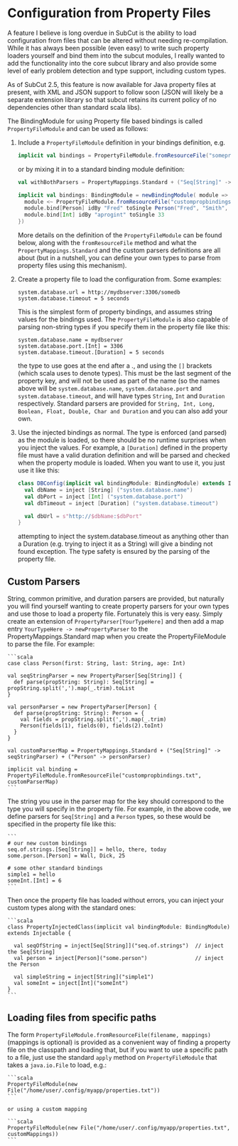 # Configuration from Property Files

A feature I believe is long overdue in SubCut is the ability to load configuration from files that can be altered
without needing re-compilation. While it has always been possible (even easy) to write such property loaders yourself
and bind them into the subcut modules, I really wanted to add the functionality into the core subcut library and
also provide some level of early problem detection and type support, including custom types.

As of SubCut 2.5, this feature is now available for Java property files at present, with XML and JSON support to follow
soon (JSON will likely be a separate extension library so that subcut retains its current policy of no dependencies
other than standard scala libs).

The BindingModule for using Property file based bindings is called `PropertyFileModule` and can be used as follows:

1. Include a `PropertyFileModule` definition in your bindings definition, e.g.

   ```scala
   implicit val bindings = PropertyFileModule.fromResourceFile("somepropfileonclasspath.txt") ~ ProjectBindings ~ GlobalBindings
   ```

   or by mixing it in to a standard binding module definition:

   ```scala
   val withBothParsers = PropertyMappings.Standard + ("Seq[String]" -> seqStringParser) + ("Person" -> personParser)

   implicit val bindings: BindingModule = newBindingModule( module => {
     module <~ PropertyFileModule.fromResourceFile("custompropbindings.txt", withBothParsers)
     module.bind[Person] idBy "Fred" toSingle Person("Fred", "Smith", 33)
     module.bind[Int] idBy "aprogint" toSingle 33
   })
   ```

   More details on the definition of the `PropertyFileModule` can be found below, along with the `fromResourceFile` method
   and what the `PropertyMappings.Standard` and the custom parsers definitions are all about (but in a nutshell, you
   can define your own types to parse from property files using this mechanism).

2. Create a property file to load the configuration from. Some examples:

    ```
    system.database.url = http://mydbserver:3306/somedb
    system.database.timeout = 5 seconds
    ```

    This is the simplest form of property bindings, and assumes string values for the bindings used. The
    `PropertyFileModule` is also capable of parsing non-string types if you specify them in the property file
    like this:

    ```
    system.database.name = mydbserver
    system.database.port.[Int] = 3306
    system.database.timeout.[Duration] = 5 seconds
    ```

    the type to use goes at the end after a ., and using the `[]` brackets (which scala uses to denote types). This must
    be the last segment of the property key, and will not be used as part of the name (so the names above will be
    `system.database.name`, `system.database.port` and `system.database.timeout`, and will have types `String`, `Int`
    and `Duration` respectively. Standard parsers are provided for
    `String, Int, Long, Boolean, Float, Double, Char and Duration` and you can also add your own.

3. Use the injected bindings as normal. The type is enforced (and parsed) as the module is loaded, so there should
   be no runtime surprises when you inject the values. For example, a `[Duration]` defined in the property file
   must have a valid duration definition and will be parsed and checked when the property module is loaded. When you
   want to use it, you just use it like this:

   ```scala
   class DBConfig(implicit val bindingModule: BindingModule) extends Injectable {
     val dbName = inject [String] ("system.database.name")
     val dbPort = inject [Int] ("system.database.port")
     val dbTimeout = inject [Duration] ("system.database.timeout")

     val dbUrl = s"http://$dbName:$dbPort"
   }
   ```

   attempting to inject the system.database.timeout as anything other than a Duration (e.g. trying to inject it as a String)
   will give a binding not found exception. The type safety is ensured by the parsing of the property file.


## Custom Parsers

String, common primitive, and duration parsers are provided, but naturally you will find yourself wanting to create
property parsers for your own types and use those to load a property file. Fortunately this is very easy. Simply
create an extension of `PropertyParser[YourTypeHere]` and then add a map entry `YourTypeHere -> newPropertyParser` to
the PropertyMappings.Standard map when you create the PropertyFileModule to parse the file. For example:

    ```scala
    case class Person(first: String, last: String, age: Int)

    val seqStringParser = new PropertyParser[Seq[String]] {
      def parse(propString: String): Seq[String] = propString.split(',').map(_.trim).toList
    }

    val personParser = new PropertyParser[Person] {
      def parse(propString: String): Person = {
        val fields = propString.split(',').map(_.trim)
        Person(fields(1), fields(0), fields(2).toInt)
      }
    }

    val customParserMap = PropertyMappings.Standard + ("Seq[String]" -> seqStringParser) + ("Person" -> personParser)

    implicit val binding = PropertyFileModule.fromResourceFile("custompropbindings.txt", customParserMap)
    ```

The string you use in the parser map for the key should correspond to the type you will specify in the property file.
For example, in the above code, we define parsers for `Seq[String]` and a `Person` types, so these would be specified
in the property file like this:

    ```
    # our new custom bindings
    seq.of.strings.[Seq[String]] = hello, there, today
    some.person.[Person] = Wall, Dick, 25

    # some other standard bindings
    simple1 = hello
    someInt.[Int] = 6
    ```



Then once the property file has loaded without errors, you can inject your custom types along with the standard ones:

    ```scala
    class PropertyInjectedClass(implicit val bindingModule: BindingModule) extends Injectable {

      val seqOfString = inject[Seq[String]]("seq.of.strings")  // inject the Seq[String]
      val person = inject[Person]("some.person")               // inject the Person

      val simpleString = inject[String]("simple1")
      val someInt = inject[Int]("someInt")
    }
    ```

## Loading files from specific paths

The form `PropertyFileModule.fromResourceFile(filename, mappings)` (mappings is optional) is provided as a convenient way
of finding a property file on the classpath and loading that, but if you want to use a specific path to a file, just use
the standard `apply` method on `PropertyFileModule` that takes a `java.io.File` to load, e.g.:

    ```scala
    PropertyFileModule(new File("/home/user/.config/myapp/properties.txt"))
    ```

    or using a custom mapping

    ```scala
    PropertyFileModule(new File("/home/user/.config/myapp/properties.txt", customMappings))
    ```





